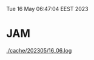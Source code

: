 Tue 16 May 06:47:04 EEST 2023
# JAM
<a href='./cache/202305/16_06.log'>./cache/202305/16_06.log</a>
